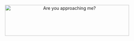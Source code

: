<div align="center">
	<br>
		<img src="https://gan-image.s3-ap-southeast-1.amazonaws.com/gogo.svg" width="400" height="100" alt="Are you approaching me?">
	<br>
</div>

